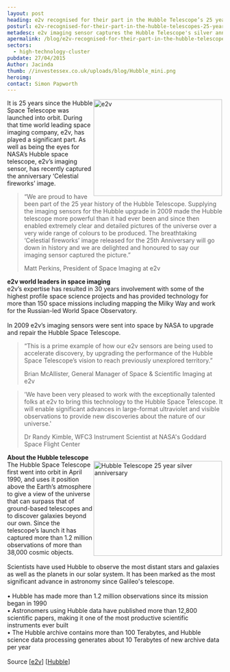 ```yaml
---
layout: post
heading: e2v recognised for their part in the Hubble Telescope’s 25 year history
posturl: e2v-recognised-for-their-part-in-the-hubble-telescopes-25-year-history
metadesc: e2v imaging sensor captures the Hubble Telescope's silver anniversary Celestial Fireworks image
apermalink: /blog/e2v-recognised-for-their-part-in-the-hubble-telescopes-25-year-history
sectors:
  - high-technology-cluster 
pubdate: 27/04/2015
Author: Jacinda
thumb: //investessex.co.uk/uploads/blog/Hubble_mini.png
heroimg: 
contact: Simon Papworth
---
```

<p><img alt='e2v's imaging sensor catches Hubble Telescope's silver anniversary Celestial Fireworks image' src='http://www.investessex.co.uk/uploads/blog/Hubble_300.png' style='float:right; height:225px; margin-left:2px; margin-right:2px; width:300px'/>It is 25 years since the Hubble Space Telescope was launched into orbit. During that time world leading space imaging company, e2v, has played a significant part. As well as being the eyes for NASA’s Hubble space telescope, e2v’s imaging sensor, has recently captured the anniversary ‘Celestial fireworks’ image.</p><blockquote><p>“We are proud to have been part of the 25 year history of the Hubble Telescope. Supplying the imaging sensors for the Hubble upgrade in 2009 made the Hubble telescope more powerful than it had ever been and since then enabled extremely clear and detailed pictures of the universe over a very wide range of colours to be produced. The breathtaking ‘Celestial fireworks’ image released for the 25th Anniversary will go down in history and we are delighted and honoured to say our imaging sensor captured the picture.”</p><p>Matt Perkins, President of Space Imaging at e2v</p></blockquote><p><strong>e2v world leaders in space imaging</strong><br/>e2v’s expertise has resulted in 30 years involvement with some of the highest profile space science projects and has provided technology for more than 150 space missions including mapping the Milky Way and work for the Russian-led World Space Observatory.<br/><br/>In 2009 e2v’s imaging sensors were sent into space by NASA to upgrade and repair the Hubble Space Telescope.</p><blockquote><p>“This is a prime example of how our e2v sensors are being used to accelerate discovery, by upgrading the performance of the Hubble Space Telescope’s vision to reach previously unexplored territory.”</p><p>Brian McAllister, General Manager of Space &amp; Scientific Imaging at e2v</p></blockquote><blockquote><p>'We have been very pleased to work with the exceptionally talented folks at e2v to bring this technology to the Hubble Space Telescope. It will enable significant advances in large-format ultraviolet and visible observations to provide new discoveries about the nature of our universe.'</p><p>Dr Randy Kimble, WFC3 Instrument Scientist at NASA's Goddard Space Flight Center</p></blockquote><p><strong>About the Hubble telescope</strong><br/><img alt='Hubble Telescope 25 year silver anniversary' src='http://www.investessex.co.uk/uploads/blog/Hubble_telescope_300.jpg' style='float:right; height:221px; margin-left:2px; margin-right:2px; width:300px'/>The Hubble Space Telescope first went into orbit in April 1990, and uses it position above the Earth’s atmosphere to give a view of the universe that can surpass that of ground-based telescopes and to discover galaxies beyond our own. Since the telescope’s launch it has captured more than 1.2 million observations of more than 38,000 cosmic objects.<br/><br/>Scientists have used Hubble to observe the most distant stars and galaxies as well as the planets in our solar system. It has been marked as the most significant advance in astronomy since Galileo's telescope.<br/><br/>• Hubble has made more than 1.2 million observations since its mission began in 1990<br/>• Astronomers using Hubble data have published more than 12,800 scientific papers, making it one of the most productive scientific instruments ever built<br/>• The Hubble archive contains more than 100 Terabytes, and Hubble science data processing generates about 10 Terabytes of new archive data per year<br/><br/>Source [<a href='http://www.e2v.com/news/e2v-are-honoured-to-have-been-part-of-the-hubble-telescopes-25-year-history/' target='_blank'>e2v</a>] [<a href='http://hubble25th.org/' target='_blank'>Hubble</a>]</p>